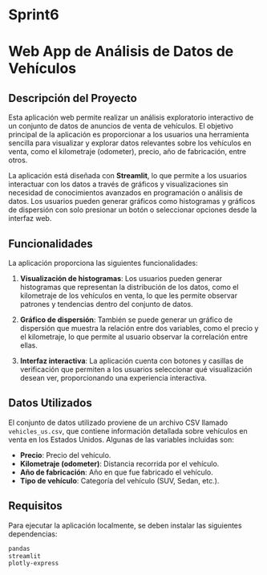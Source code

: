 # Sprint6
# Web App de Análisis de Datos de Vehículos

## Descripción del Proyecto

Esta aplicación web permite realizar un análisis exploratorio interactivo de un conjunto de datos de anuncios de venta de vehículos. El objetivo principal de la aplicación es proporcionar a los usuarios una herramienta sencilla para visualizar y explorar datos relevantes sobre los vehículos en venta, como el kilometraje (odometer), precio, año de fabricación, entre otros.

La aplicación está diseñada con **Streamlit**, lo que permite a los usuarios interactuar con los datos a través de gráficos y visualizaciones sin necesidad de conocimientos avanzados en programación o análisis de datos. Los usuarios pueden generar gráficos como histogramas y gráficos de dispersión con solo presionar un botón o seleccionar opciones desde la interfaz web.

## Funcionalidades

La aplicación proporciona las siguientes funcionalidades:

1. **Visualización de histogramas**: Los usuarios pueden generar histogramas que representan la distribución de los datos, como el kilometraje de los vehículos en venta, lo que les permite observar patrones y tendencias dentro del conjunto de datos.
   
2. **Gráfico de dispersión**: También se puede generar un gráfico de dispersión que muestra la relación entre dos variables, como el precio y el kilometraje, lo que permite al usuario observar la correlación entre ellas.

3. **Interfaz interactiva**: La aplicación cuenta con botones y casillas de verificación que permiten a los usuarios seleccionar qué visualización desean ver, proporcionando una experiencia interactiva.

## Datos Utilizados

El conjunto de datos utilizado proviene de un archivo CSV llamado `vehicles_us.csv`, que contiene información detallada sobre vehículos en venta en los Estados Unidos. Algunas de las variables incluidas son:

- **Precio**: Precio del vehículo.
- **Kilometraje (odometer)**: Distancia recorrida por el vehículo.
- **Año de fabricación**: Año en que fue fabricado el vehículo.
- **Tipo de vehículo**: Categoría del vehículo (SUV, Sedan, etc.).

## Requisitos

Para ejecutar la aplicación localmente, se deben instalar las siguientes dependencias:

```bash
pandas
streamlit
plotly-express
